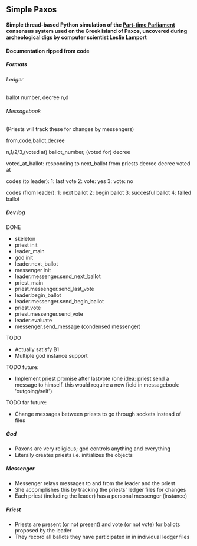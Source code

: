 ## Simple Paxos
#### Simple thread-based Python simulation of the [Part-time Parliament](https://dl.acm.org/citation.cfm?id=279229) consensus system used on the Greek island of Paxos, uncovered during archeological digs by computer scientist Leslie Lamport

#### Documentation ripped from code

##### Formats

###### Ledger 
ballot number, decree
n,d

###### Messagebook 
(Priests will track these for changes by messengers)

from,code,ballot,decree

n,1/2/3,(voted at) ballot_number, (voted for) decree

voted_at_ballot:                   responding to next_ballot from priests
decree                             decree voted at

codes (to leader): 
1: last vote
2: vote: yes
3: vote: no

codes (from leader):
1: next ballot
2: begin ballot
3: succesful ballot
4: failed ballot

##### Dev log

DONE

- skeleton
- priest init
- leader_main
- god init
- leader.next_ballot
- messenger init
- leader.messenger.send_next_ballot
- priest_main
- priest.messenger.send_last_vote
- leader.begin_ballot
- leader.messenger.send_begin_ballot
- priest.vote
- priest.messenger.send_vote
- leader.evaluate
- messenger.send_message (condensed messenger)

TODO
- Actually satisfy B1
- Multiple god instance support

TODO future: 
- Implement priest promise after lastvote (one idea: priest send a message to himself. this would require a new field in messagebook: 'outgoing/self')

TODO far future: 
- Change messages between priests to go through sockets instead of files

##### God
- Paxons are very religious; god controls anything and everything 
- Literally creates priests i.e. initializes the objects 

##### Messenger
- Messenger relays messages to and from the leader and the priest
- She accomplishes this by tracking the priests' ledger files for changes
- Each priest (including the leader) has a personal messenger (instance)

##### Priest
- Priests are present (or not present) and vote (or not vote) for ballots proposed by the leader 
- They record all ballots they have participated in in individual ledger files
